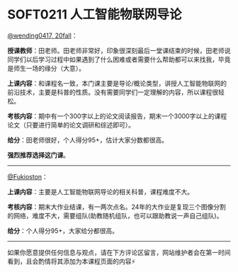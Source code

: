 # SOFT0211 人工智能物联网导论

[@wending0417, 20fall](https://github.com/wending0417)：

**授课教师**：田老师。田老师非常好，印象很深刻最后一堂课结束的时候，田老师说同学们以后学习过程中如果遇到了什么困难或者需要什么帮助都可以来找我，毕竟是师生一场的缘分（大意）。

**上课内容**：和课程名一致，本门课主要是导论/概论类型，讲授人工智能物联网的前沿技术，主要是科普的性质。没有需要同学们一定理解的内容，所以课程很轻松。

**考核内容**：期中有一个300字以上的论文阅读报告，期末一个3000字以上的课程论文（只要进行简单的论文调研和综述即可）。

**给分**：田老师很好，个人得分95+，估计大家分数都很高。

**强烈推荐选择这门课**。

------
[@Fukioston](https://github.com/fukioston)：


**上课内容**：主要是人工智能物联网导论的相关科普，课程难度不大。

**考核内容**：期末大作业结课，有一两次点名。24年的大作业是复现三个图像分割的网络，难度不大，需要组队(助教随机组队，也可以跟助教说一声自己组队)。

**给分**：个人得分95+，大家给分都很高。


------

如果你愿意提供任何信息与观点，请在下方评论区留言，网站维护者会在第一时间看到，且会酌情将其添加为本课程页面的内容⚡️
